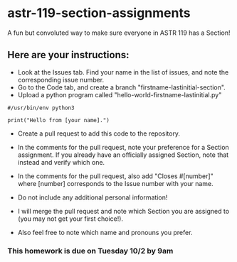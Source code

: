 # astr-119-section-assignments
A fun but convoluted way to make sure everyone in ASTR 119 has a Section!


## Here are your instructions:

* Look at the Issues tab.  Find your name in the list of issues, and note the corresponding issue number.
* Go to the Code tab, and create a branch "firstname-lastinitial-section".
* Upload a python program called "hello-world-firstname-lastinitial.py"

```
#/usr/bin/env python3

print("Hello from [your name].")
```

* Create a pull request to add this code to the repository.
* In the comments for the pull request, note your preference for a Section assignment.  If you already have an officially assigned Section, note that instead and verify which one.
* In the comments for the pull request, also add "Closes #[number]" where [number] corresponds to the Issue number with your name.
* Do not include any additional personal information!

* I will merge the pull request and note which Section you are assigned to (you may not get your first choice!).
* Also feel free to note which name and pronouns you prefer.

### This homework is due on Tuesday 10/2 by 9am
